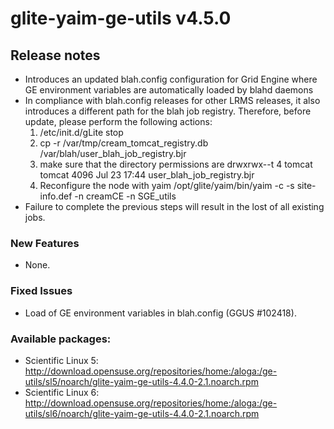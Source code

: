 # glite-yaim-ge-utils v4.5.0

## Release notes 
 * Introduces an updated blah.config configuration for Grid Engine where GE environment variables are automatically loaded by blahd daemons
 * In compliance with blah.config releases for other LRMS releases, it also introduces a different path for the blah job registry. Therefore, before update, please perform the following actions:
   1) /etc/init.d/gLite stop
   2) cp -r /var/tmp/cream_tomcat_registry.db /var/blah/user_blah_job_registry.bjr
   3) make sure that the directory permissions are 
      drwxrwx--t 4 tomcat tomcat 4096 Jul 23 17:44 user_blah_job_registry.bjr
   4) Reconfigure the node with yaim
      /opt/glite/yaim/bin/yaim -c -s site-info.def -n creamCE -n SGE_utils
 * Failure to complete the previous steps will result in the lost of all existing jobs. 
### New Features
 * None.

### Fixed Issues
 * Load of GE environment variables in blah.config (GGUS #102418).

### Available packages:
 * Scientific Linux 5: http://download.opensuse.org/repositories/home:/aloga:/ge-utils/sl5/noarch/glite-yaim-ge-utils-4.4.0-2.1.noarch.rpm 
 * Scientific Linux 6: http://download.opensuse.org/repositories/home:/aloga:/ge-utils/sl6/noarch/glite-yaim-ge-utils-4.4.0-2.1.noarch.rpm 

